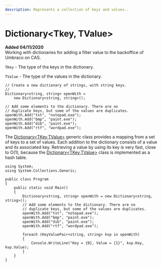 ```yaml
---
description: Represents a collection of keys and values..
---
```


# Dictionary&lt;Tkey, TValue&gt;

**Added 04/11/2020**   
Working with dictionaries for adding a filter value to the backoffice of Umbraco on CAS.



`TKey` - The type of the keys in the dictionary.

`TValue` - The type of the values in the dictionary.



```text
// Create a new dictionary of strings, with string keys.
//
Dictionary<string, string> openWith =
    new Dictionary<string, string>();

// Add some elements to the dictionary. There are no
// duplicate keys, but some of the values are duplicates.
openWith.Add("txt", "notepad.exe");
openWith.Add("bmp", "paint.exe");
openWith.Add("dib", "paint.exe");
openWith.Add("rtf", "wordpad.exe");

```

 The [Dictionary&lt;TKey,TValue&gt;](https://docs.microsoft.com/en-us/dotnet/api/system.collections.generic.dictionary-2?view=netframework-4.8) generic class provides a mapping from a set of keys to a set of values. Each addition to the dictionary consists of a value and its associated key. Retrieving a value by using its key is very fast, close to O\(1\), because the [Dictionary&lt;TKey,TValue&gt;](https://docs.microsoft.com/en-us/dotnet/api/system.collections.generic.dictionary-2?view=netframework-4.8) class is implemented as a hash table.

```text
using System;
using System.Collections.Generic;

public class Program
{
	public static void Main()
	{
		Dictionary<string, string> openWith = new Dictionary<string, string>();
		// Add some elements to the dictionary. There are no
		// duplicate keys, but some of the values are duplicates.
		openWith.Add("txt", "notepad.exe");
		openWith.Add("bmp", "paint.exe");
		openWith.Add("dib", "paint.exe");
		openWith.Add("rtf", "wordpad.exe");
		
		foreach (KeyValuePair<string, string> kvp in openWith)
		{
			Console.WriteLine("Key = {0}, Value = {1}", kvp.Key, kvp.Value);
		}
	}
}
```


